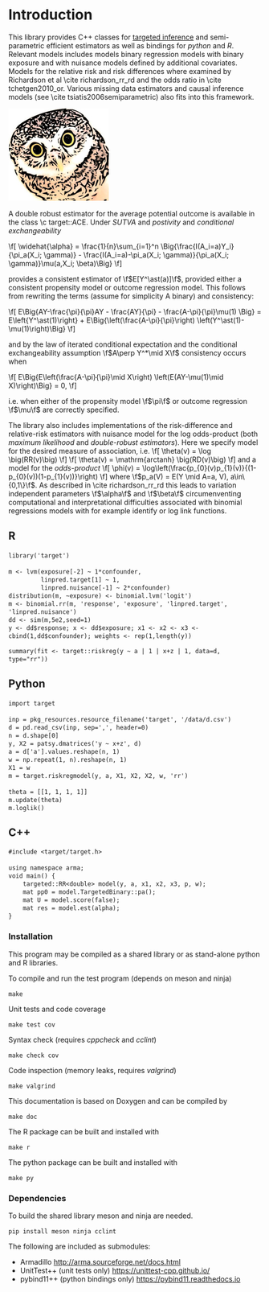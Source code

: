 
# Introduction

This library provides C++ classes for [targeted inference](doc/targeted.md) 
and semi-parametric efficient estimators as
well as bindings for *python* and *R*. Relevant models includes models binary
regression models with binary exposure and with nuisance models
defined by additional covariates. Models for the relative risk and
risk differences where examined by Richardson et al \cite
richardson_rr_rd and the odds ratio in \cite tchetgen2010_or. Various
missing data estimators and causal inference models 
(see \cite tsiatis2006semiparametric) also fits into this framework.

![](doc/images/targeted.jpg)
<!--@image latex targeted.png-->

A double robust estimator for the average potential outcome is 
available in the class \c target::ACE.
Under *SUTVA* and *postivity* and *conditional exchangeability* 

\f[
\widehat{\alpha} = \frac{1}{n}\sum_{i=1}^n \Big\{\frac{I(A_i=a)Y_i}{\pi_a(X_i;
\gamma)} - \frac{I(A_i=a)-\pi_a(X_i; \gamma)}{\pi_a(X_i;
\gamma)}\mu(a,X_i; \beta)\Big\}
\f]

provides a consistent estimator of \f$E[Y^\ast(a)]\f$, provided either a 
consistent propensity model or outcome regression model. This follows
from rewriting the terms (assume for simplicity A binary) and consistency:

\f[
E\Big\{AY-\frac{\pi}{\pi}AY - \frac{AY}{\pi} - \frac{A-\pi}{\pi}\mu(1) 
\Big\} = E\left\{Y^\ast(1)\right\} + E\Big\{\left(\frac{A-\pi}{\pi}\right)
\left(Y^\ast(1)-\mu(1)\right)\Big\}
\f]

and by the law of iterated conditional expectation and the conditional
exchangeability assumption \f$A\perp Y^*\mid X\f$ consistency occurs when

\f[
E\Big\{E\left(\frac{A-\pi}{\pi}\mid X\right)
\left(E(AY-\mu(1)\mid X)\right)\Big\} = 0,
\f]

i.e. when either of the propensity model \f$\pi\f$ or outcome
regression \f$\mu\f$ are correctly specified.

 <!-- It follows by adding (Y-\pi Y/\pi) -->


The library also includes implementations of the risk-difference and
relative-risk  estimators with nuisance
model for the log odds-product (both *maximum likelihood* and *double-robust estimators*).
Here we specify model for the desired measure of association, i.e.
\f[
\theta(v) = \log \big(RR(v)\big)
\f]
\f[
\theta(v) = \mathrm{arctanh} \big(RD(v)\big)
\f]
and a model for the _odds-product_
\f[
\phi(v) = \log\left(\frac{p_{0}(v)p_{1}(v)}{(1-p_{0}(v))(1-p_{1}(v))}\right)
\f]
where  \f$p_a(V) = E(Y \mid A=a, V), a\in\{0,1\}\f$.
As described in \cite richardson_rr_rd this leads to variation
independent parameters \f$\alpha\f$ and \f$\beta\f$ circumenventing
computational and interpretational difficulties associated with
binomial regressions models with for example identify or log link
functions.



## R
```{.r}
library('target')

m <- lvm(exposure[-2] ~ 1*confounder,
         linpred.target[1] ~ 1,
         linpred.nuisance[-1] ~ 2*confounder)
distribution(m, ~exposure) <- binomial.lvm('logit')
m <- binomial.rr(m, 'response', 'exposure', 'linpred.target', 'linpred.nuisance')
dd <- sim(m,5e2,seed=1)
y <- dd$response; x <- dd$exposure; x1 <- x2 <- x3 <- cbind(1,dd$confounder); weights <- rep(1,length(y))
```

```{.r}
summary(fit <- target::riskreg(y ~ a | 1 | x+z | 1, data=d, type="rr"))
```

## Python
```{.py}
import target

inp = pkg_resources.resource_filename('target', '/data/d.csv')
d = pd.read_csv(inp, sep=',', header=0)
n = d.shape[0]
y, X2 = patsy.dmatrices('y ~ x+z', d)
a = d['a'].values.reshape(n, 1)
w = np.repeat(1, n).reshape(n, 1)
X1 = w
m = target.riskregmodel(y, a, X1, X2, X2, w, 'rr')

theta = [[1, 1, 1, 1]]
m.update(theta)
m.loglik()

```

## C++
```
#include <target/target.h>

using namespace arma;
void main() {
	targeted::RR<double> model(y, a, x1, x2, x3, p, w);
	mat pp0 = model.TargetedBinary::pa();
    mat U = model.score(false);
    mat res = model.est(alpha);
}

```

### Installation

This program may be compiled as a shared library or as stand-alone python and R
libraries.


To compile and run the test program (depends on meson and ninja)
```
make
```	

Unit tests and code coverage
```
make test cov
```

Syntax check (requires *cppcheck* and *cclint*) 
```
make check cov
```

Code inspection (memory leaks, requires *valgrind*)
```
make valgrind
```

This documentation is based on Doxygen and can be compiled by
```
make doc
```

The R package can be built and installed with
```
make r
```

The python package can be built and installed with
```
make py
```

### Dependencies

To build the shared library meson and ninja are needed.
```
pip install meson ninja cclint 

```

The following are included as submodules:
  - Armadillo <http://arma.sourceforge.net/docs.html>
  - UnitTest++ (unit tests only) <https://unittest-cpp.github.io/>
  - pybind11++ (python bindings only) <https://pybind11.readthedocs.io>

